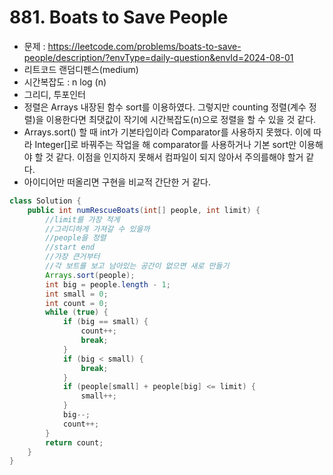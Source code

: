 # 881. Boats to Save People
* 문제 : https://leetcode.com/problems/boats-to-save-people/description/?envType=daily-question&envId=2024-08-01
* 리트코드 랜덤디펜스(medium)
* 시간복잡도 : n log (n) 
* 그리디, 투포인터
* 정렬은 Arrays 내장된 함수 sort를 이용하였다. 그렇지만 counting 정렬(계수 정렬)을 이용한다면 최댓값이 작기에 시간복잡도(n)으로 정렬을 할 수 있을 것 같다.
* Arrays.sort() 할 때 int가 기본타입이라 Comparator를 사용하지 못했다. 이에 따라 Integer[]로 바꿔주는 작업을 해 comparator를 사용하거나 기본 sort만 이용해야 할 것 같다. 이점을 인지하지 못해서 컴파일이 되지 않아서 주의를해야 할거 같다.
* 아이디어만 떠올리면 구현을 비교적 간단한 거 같다.
```java
class Solution {
    public int numRescueBoats(int[] people, int limit) {
        //limit를 가장 적게
        //그리디하게 가져갈 수 있을까
        //people을 정렬
        //start end
        //가장 큰거부터 
        //각 보트를 보고 남아있는 공간이 없으면 새로 만들기
        Arrays.sort(people);
        int big = people.length - 1;
        int small = 0;
        int count = 0;
        while (true) {
            if (big == small) {
                count++;
                break;
            }
            if (big < small) {
                break;
            }
            if (people[small] + people[big] <= limit) {
                small++;
            }
            big--;
            count++;
        }
        return count;
    }
}
```

